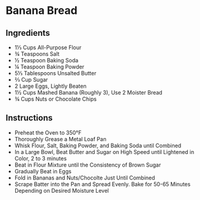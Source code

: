 # Banana Bread
## Ingredients 
<ul>
<li> 1⅓ Cups All-Purpose Flour
<li> ¾ Teaspoons Salt
<li> ½ Teaspoon Baking Soda
<li> ¼ Teaspoon Baking Powder
<li> 5⅓ Tablespoons Unsalted Butter
<li> ⅔ Cup Sugar
<li> 2 Large Eggs, Lightly Beaten
<li> 1½ Cups Mashed Banana (Roughly 3), Use 2 Moister Bread
<li> ¾ Cups Nuts or Chocolate Chips
</ul>

## Instructions
<ul>
<li> Preheat the Oven to 350°F
<li> Thoroughly Grease a Metal Loaf Pan
<li> Whisk Flour, Salt, Baking Powder, and Baking Soda until Combined
<li> In a Large Bowl, Beat Butter and Sugar on High Speed until Lightened in Color, 2 to 3 minutes
<li> Beat in Flour Mixture until the Consistency of Brown Sugar
<li> Gradually Beat in Eggs
<li> Fold in Bananas and Nuts/Chocolte Just Until Combined
<li> Scrape Batter into the Pan and Spread Evenly. Bake for 50-65 Minutes Depending on Desired Moisture Level
</ul>